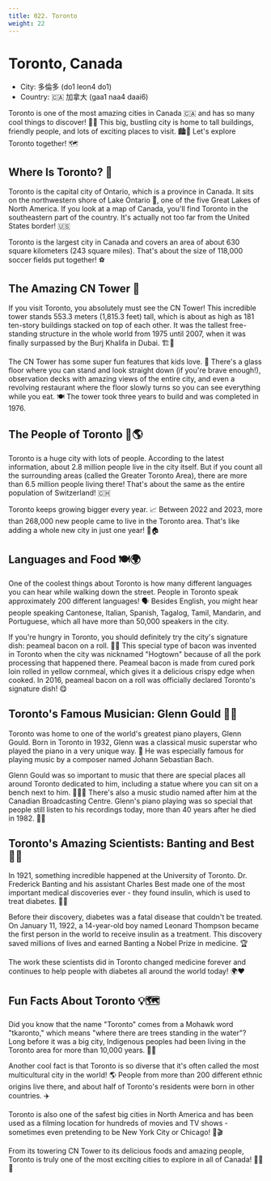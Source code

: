 ```yaml
---
title: 022. Toronto
weight: 22
---
```


# Toronto, Canada

- City: 多倫多 (do1 leon4 do1)
- Country: 🇨🇦 加拿大 (gaa1 naa4 daai6)

Toronto is one of the most amazing cities in Canada 🇨🇦 and has so many cool things to discover! 🕵️‍♂️ This big, bustling city is home to tall buildings, friendly people, and lots of exciting places to visit. 🏙️👫 Let's explore Toronto together! 🗺️

## Where Is Toronto? 📍

Toronto is the capital city of Ontario, which is a province in Canada. It sits on the northwestern shore of Lake Ontario 🌊, one of the five Great Lakes of North America. If you look at a map of Canada, you'll find Toronto in the southeastern part of the country. It's actually not too far from the United States border! 🇺🇸

Toronto is the largest city in Canada and covers an area of about 630 square kilometers (243 square miles). That's about the size of 118,000 soccer fields put together! ⚽️

## The Amazing CN Tower 🗼

If you visit Toronto, you absolutely must see the CN Tower! This incredible tower stands 553.3 meters (1,815.3 feet) tall, which is about as high as 181 ten-story buildings stacked on top of each other. It was the tallest free-standing structure in the whole world from 1975 until 2007, when it was finally surpassed by the Burj Khalifa in Dubai. 🏗️🌆

The CN Tower has some super fun features that kids love. 🎢 There's a glass floor where you can stand and look straight down (if you're brave enough!), observation decks with amazing views of the entire city, and even a revolving restaurant where the floor slowly turns so you can see everything while you eat. 🍽️ The tower took three years to build and was completed in 1976.

## The People of Toronto 👫🌎

Toronto is a huge city with lots of people. According to the latest information, about 2.8 million people live in the city itself. But if you count all the surrounding areas (called the Greater Toronto Area), there are more than 6.5 million people living there! That's about the same as the entire population of Switzerland! 🇨🇭

Toronto keeps growing bigger every year. 📈 Between 2022 and 2023, more than 268,000 new people came to live in the Toronto area. That's like adding a whole new city in just one year! 🏢🏠

## Languages and Food 🍽️🌍

One of the coolest things about Toronto is how many different languages you can hear while walking down the street. People in Toronto speak approximately 200 different languages! 🗣️ Besides English, you might hear people speaking Cantonese, Italian, Spanish, Tagalog, Tamil, Mandarin, and Portuguese, which all have more than 50,000 speakers in the city.

If you're hungry in Toronto, you should definitely try the city's signature dish: peameal bacon on a roll. 🥓🥪 This special type of bacon was invented in Toronto when the city was nicknamed "Hogtown" because of all the pork processing that happened there. Peameal bacon is made from cured pork loin rolled in yellow cornmeal, which gives it a delicious crispy edge when cooked. In 2016, peameal bacon on a roll was officially declared Toronto's signature dish! 😋

## Toronto's Famous Musician: Glenn Gould 🎹🎶

Toronto was home to one of the world's greatest piano players, Glenn Gould. Born in Toronto in 1932, Glenn was a classical music superstar who played the piano in a very unique way. 🎼 He was especially famous for playing music by a composer named Johann Sebastian Bach.

Glenn Gould was so important to music that there are special places all around Toronto dedicated to him, including a statue where you can sit on a bench next to him. 🚶‍♂️🎹 There's also a music studio named after him at the Canadian Broadcasting Centre. Glenn's piano playing was so special that people still listen to his recordings today, more than 40 years after he died in 1982. 📀🎵

## Toronto's Amazing Scientists: Banting and Best 🥼🔬

In 1921, something incredible happened at the University of Toronto. Dr. Frederick Banting and his assistant Charles Best made one of the most important medical discoveries ever - they found insulin, which is used to treat diabetes. 💉🧬

Before their discovery, diabetes was a fatal disease that couldn't be treated. On January 11, 1922, a 14-year-old boy named Leonard Thompson became the first person in the world to receive insulin as a treatment. This discovery saved millions of lives and earned Banting a Nobel Prize in medicine. 🏆

The work these scientists did in Toronto changed medicine forever and continues to help people with diabetes all around the world today! 🌍❤️

## Fun Facts About Toronto 💡🗺️

Did you know that the name "Toronto" comes from a Mohawk word "tkaronto," which means "where there are trees standing in the water"? Long before it was a big city, Indigenous peoples had been living in the Toronto area for more than 10,000 years. 🌲🌊

Another cool fact is that Toronto is so diverse that it's often called the most multicultural city in the world! 🌎 People from more than 200 different ethnic origins live there, and about half of Toronto's residents were born in other countries. ✈️

Toronto is also one of the safest big cities in North America and has been used as a filming location for hundreds of movies and TV shows - sometimes even pretending to be New York City or Chicago! 🎥🎬

From its towering CN Tower to its delicious foods and amazing people, Toronto is truly one of the most exciting cities to explore in all of Canada! 🗼🍁🌟
